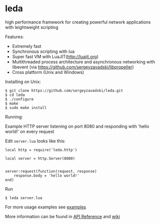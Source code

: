 leda
====

high performance framework for creating powerful network applications with leightweight scripting

Features:

* Extremely fast
* Synchronous scripting with lua 
* Super fast VM with LuaJIT(http://luajit.org)
* Multithreaded process architecture and asynchronous networking with libevent (via https://github.com/sergeyzavadski/libpropeller)
* Cross platform (Unix and Windows)

Installing on Unix:

    $ git clone https://github.com/sergeyzavadski/leda.git
    $ cd leda
    $ ./configure
    $ make
    $ sudo make install
    

Running:

Example HTTP server listening on port 8080 and responding  with 'hello world!' on every request

Edit `server.lua` looks like this:

    local http = require('leda.http')

    local server = http.Server(8080)


    server:request(function(request, response)
        response.body = 'hello world!'
    end)
    
Run

    $ leda server.lua


For more usage examples see [examples](https://github.com/sergeyzavadski/leda/tree/master/examples)

More information can be found in [API Reference](https://github.com/sergeyzavadski/leda/tree/master/doc) and [wiki](https://github.com/sergeyzavadski/leda/wiki)		

